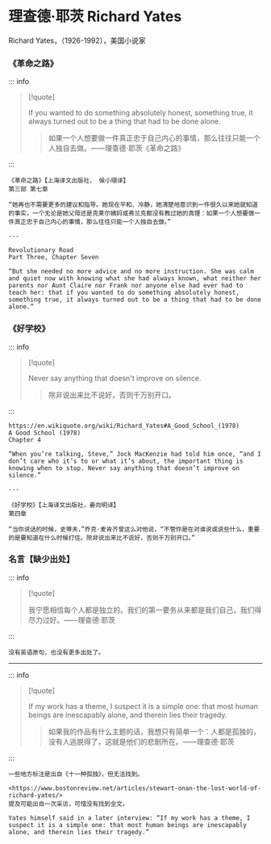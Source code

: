 # 理查德·耶茨 Richard Yates

Richard Yates，（1926-1992），美国小说家

### 《革命之路》

::: info

> [!quote]
>
> If you wanted to do something absolutely honest, something true, it always turned out to be a thing that had to be done alone.
>
> > 如果一个人想要做一件真正忠于自己内心的事情，那么往往只能一个人独自去做。——理查德·耶茨《革命之路》

:::

```
《革命之路》【上海译文出版社， 侯小翊译】
第三部 第七章

“她再也不需要更多的建议和指导。她现在平和、冷静，她清楚地意识到一件很久以来她就知道的事实，一个无论是她父母还是克莱尔姨妈或弗兰克都没有教过她的真理：如果一个人想要做一件真正忠于自己内心的事情，那么往往只能一个人独自去做。”

---

Revolutionary Road
Part Three, Chapter Seven

“But she needed no more advice and no more instruction. She was calm and quiet now with knowing what she had always known, what neither her parents nor Aunt Claire nor Frank nor anyone else had ever had to teach her: that if you wanted to do something absolutely honest, something true, it always turned out to be a thing that had to be done alone.”
```

### 《好学校》

::: info

> [!quote]
>
> Never say anything that doesn't improve on silence.
>
> > 除非说出来比不说好，否则千万别开口。

:::

```
https://en.wikiquote.org/wiki/Richard_Yates#A_Good_School_(1978)
A Good School (1978)
Chapter 4

“When you’re talking, Steve,” Jock MacKenzie had told him once, “and I don’t care who it’s to or what it’s about, the important thing is knowing when to stop. Never say anything that doesn’t improve on silence.”

---

《好学校》【上海译文出版社，姜向明译】
第四章

“当你说话的时候，史蒂夫，”乔克·麦肯齐曾这么对他说，“不管你是在对谁说或说些什么，重要的是要知道在什么时候打住。除非说出来比不说好，否则千万别开口。”

```

### 名言【缺少出处】

::: info

> [!quote]
>
> 我宁愿相信每个人都是独立的。我们的第一要务从来都是我们自己，我们得尽力过好。——理查德·耶茨

:::

```
没有英语原句，也没有更多出处了。
```

---

::: info

> [!quote]
>
> If my work has a theme, I suspect it is a simple one: that most human beings are inescapably alone, and therein lies their tragedy.
>
> > 如果我的作品有什么主题的话，我想只有简单一个：人都是孤独的，没有人逃脱得了，这就是他们的悲剧所在。——理查德·耶茨

:::

```
一些地方标注是出自《十一种孤独》，但无法找到。

<https://www.bostonreview.net/articles/stewart-onan-the-lost-world-of-richard-yates/>
提及可能出自一次采访，可惜没有找到全文。

Yates himself said in a later interview: “If my work has a theme, I suspect it is a simple one: that most human beings are inescapably alone, and therein lies their tragedy.”

```
